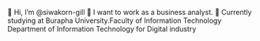 👋 Hi, I’m @siwakorn-gill
💞️ I want to work as a business analyst.
👀 Currently studying at Burapha University.Faculty of Information Technology Department of Information Technology for Digital industry
